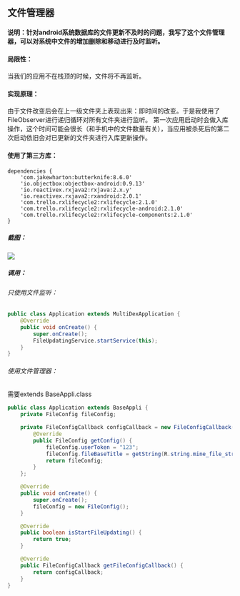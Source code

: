 ## 文件管理器
#### 说明：针对android系统数据库的文件更新不及时的问题，我写了这个文件管理器，可以对系统中文件的增加删除和移动进行及时监听。<br />
#### 局限性：
当我们的应用不在栈顶的时候，文件将不再监听。<br />
#### 实现原理：
由于文件改变后会在上一级文件夹上表现出来：即时间的改变。于是我使用了FileObserver进行递归循环对所有文件夹进行监听。
第一次应用启动时会做入库操作，这个时间可能会很长（和手机中的文件数量有关），当应用被杀死后的第二次启动依旧会对已更新的文件夹进行入库更新操作。<br />
#### 使用了第三方库：
```
dependencies {
	'com.jakewharton:butterknife:8.6.0'
	'io.objectbox:objectbox-android:0.9.13'
	'io.reactivex.rxjava2:rxjava:2.x.y'
	'io.reactivex.rxjava2:rxandroid:2.0.1'
	'com.trello.rxlifecycle2:rxlifecycle:2.1.0'
	'com.trello.rxlifecycle2:rxlifecycle-android:2.1.0'
	'com.trello.rxlifecycle2:rxlifecycle-components:2.1.0'
}
```
##### 截图：
![](https://github.com/zhangxyfs/FileManager/blob/1.0/screenshots/fileManager-1.0.gif)
##### 调用：
###### 只使用文件监听：
```java
public class Application extends MultiDexApplication {
    @Override
    public void onCreate() {
        super.onCreate();
        FileUpdatingService.startService(this);
    }
}
```
###### 使用文件管理器：
需要extends BaseAppli.class

```java
public class Application extends BaseAppli {
    private FileConfig fileConfig;

    private FileConfigCallback configCallback = new FileConfigCallback() {
        @Override
        public FileConfig getConfig() {
            fileConfig.userToken = "123";
            fileConfig.fileBaseTitle = getString(R.string.mine_file_str);
            return fileConfig;
        }
    };

    @Override
    public void onCreate() {
        super.onCreate();
        fileConfig = new FileConfig();
    }

    @Override
    public boolean isStartFileUpdating() {
        return true;
    }

    @Override
    public FileConfigCallback getFileConfigCallback() {
        return configCallback;
    }
}
```
